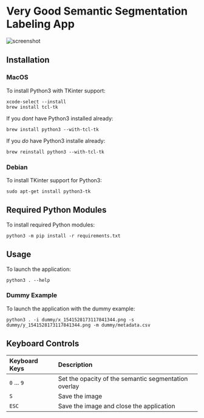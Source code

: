 # Very Good Semantic Segmentation Labeling App

![screenshot](https://user-images.githubusercontent.com/2184469/48687452-19c12200-eb87-11e8-94f7-cdae0e961e1d.png)

## Installation

### MacOS

To install Python3 with TKinter support:

```shell
xcode-select --install
brew install tcl-tk
```

If you _dont_ have Python3 installed already:

```shell
brew install python3 --with-tcl-tk
```

If you _do_ have Python3 installe already:

```shell
brew reinstall python3 --with-tcl-tk
```

### Debian

To install TKinter support for Python3:

```shell
sudo apt-get install python3-tk
```

## Required Python Modules

To install required Python modules:

```shell
python3 -m pip install -r requirements.txt
```

## Usage

To launch the application:

```shell
python3 . --help
```

### Dummy Example

To launch the application with the dummy example:

```shell
python3 . -i dummy/x_1541528173117841344.png -s dummy/y_1541528173117841344.png -m dummy/metadata.csv
```

## Keyboard Controls

| Keyboard Keys | Description
|:--------------|:-----------------------
| `0` ... `9`   | Set the opacity of the semantic segmentation overlay
| `S`           | Save the image
| `ESC`         | Save the image and close the application
